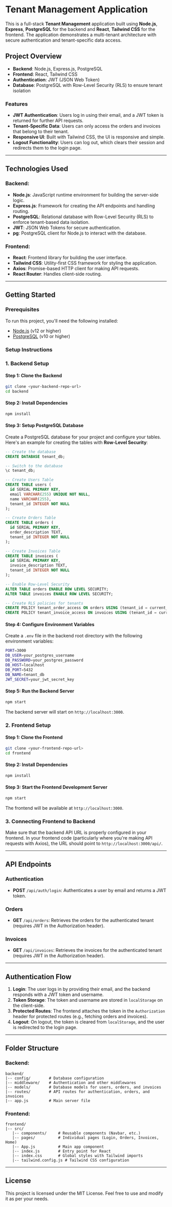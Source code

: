 
# Tenant Management Application

This is a full-stack **Tenant Management** application built using **Node.js**, **Express**, **PostgreSQL** for the backend and **React**, **Tailwind CSS** for the frontend. The application demonstrates a multi-tenant architecture with secure authentication and tenant-specific data access.

## Project Overview

- **Backend**: Node.js, Express.js, PostgreSQL
- **Frontend**: React, Tailwind CSS
- **Authentication**: JWT (JSON Web Token)
- **Database**: PostgreSQL with Row-Level Security (RLS) to ensure tenant isolation

### Features

- **JWT Authentication**: Users log in using their email, and a JWT token is returned for further API requests.
- **Tenant-Specific Data**: Users can only access the orders and invoices that belong to their tenant.
- **Responsive UI**: Built with Tailwind CSS, the UI is responsive and simple.
- **Logout Functionality**: Users can log out, which clears their session and redirects them to the login page.

---

## Technologies Used

### Backend:

- **Node.js**: JavaScript runtime environment for building the server-side logic.
- **Express.js**: Framework for creating the API endpoints and handling routing.
- **PostgreSQL**: Relational database with Row-Level Security (RLS) to enforce tenant-based data isolation.
- **JWT**: JSON Web Tokens for secure authentication.
- **pg**: PostgreSQL client for Node.js to interact with the database.

### Frontend:

- **React**: Frontend library for building the user interface.
- **Tailwind CSS**: Utility-first CSS framework for styling the application.
- **Axios**: Promise-based HTTP client for making API requests.
- **React Router**: Handles client-side routing.

---

## Getting Started

### Prerequisites

To run this project, you'll need the following installed:

- [Node.js](https://nodejs.org/en/) (v12 or higher)
- [PostgreSQL](https://www.postgresql.org/download/) (v10 or higher)

### Setup Instructions

### 1. **Backend Setup**

#### Step 1: Clone the Backend

```bash
git clone <your-backend-repo-url>
cd backend
```

#### Step 2: Install Dependencies

```bash
npm install
```

#### Step 3: Setup PostgreSQL Database

Create a PostgreSQL database for your project and configure your tables. Here's an example for creating the tables with **Row-Level Security**:

```sql
-- Create the database
CREATE DATABASE tenant_db;

-- Switch to the database
\c tenant_db;

-- Create Users Table
CREATE TABLE users (
  id SERIAL PRIMARY KEY,
  email VARCHAR(255) UNIQUE NOT NULL,
  name VARCHAR(255),
  tenant_id INTEGER NOT NULL
);

-- Create Orders Table
CREATE TABLE orders (
  id SERIAL PRIMARY KEY,
  order_description TEXT,
  tenant_id INTEGER NOT NULL
);

-- Create Invoices Table
CREATE TABLE invoices (
  id SERIAL PRIMARY KEY,
  invoice_description TEXT,
  tenant_id INTEGER NOT NULL
);

-- Enable Row-Level Security
ALTER TABLE orders ENABLE ROW LEVEL SECURITY;
ALTER TABLE invoices ENABLE ROW LEVEL SECURITY;

-- Create RLS policies for tenants
CREATE POLICY tenant_order_access ON orders USING (tenant_id = current_setting('app.current_tenant')::INTEGER);
CREATE POLICY tenant_invoice_access ON invoices USING (tenant_id = current_setting('app.current_tenant')::INTEGER);
```

#### Step 4: Configure Environment Variables

Create a `.env` file in the backend root directory with the following environment variables:

```bash
PORT=3000
DB_USER=your_postgres_username
DB_PASSWORD=your_postgres_password
DB_HOST=localhost
DB_PORT=5432
DB_NAME=tenant_db
JWT_SECRET=your_jwt_secret_key
```

#### Step 5: Run the Backend Server

```bash
npm start
```

The backend server will start on `http://localhost:3000`.

### 2. **Frontend Setup**

#### Step 1: Clone the Frontend

```bash
git clone <your-frontend-repo-url>
cd frontend
```

#### Step 2: Install Dependencies

```bash
npm install
```

#### Step 3: Start the Frontend Development Server

```bash
npm start
```

The frontend will be available at `http://localhost:3000`.

### 3. **Connecting Frontend to Backend**

Make sure that the backend API URL is properly configured in your frontend. In your frontend code (particularly where you're making API requests with Axios), the URL should point to `http://localhost:3000/api/`.

---

## API Endpoints

### **Authentication**

- **POST** `/api/auth/login`: Authenticates a user by email and returns a JWT token.

### **Orders**

- **GET** `/api/orders`: Retrieves the orders for the authenticated tenant (requires JWT in the Authorization header).

### **Invoices**

- **GET** `/api/invoices`: Retrieves the invoices for the authenticated tenant (requires JWT in the Authorization header).

---

## Authentication Flow

1. **Login**: The user logs in by providing their email, and the backend responds with a JWT token and username.
2. **Token Storage**: The token and username are stored in `localStorage` on the client-side.
3. **Protected Routes**: The frontend attaches the token in the `Authorization` header for protected routes (e.g., fetching orders and invoices).
4. **Logout**: On logout, the token is cleared from `localStorage`, and the user is redirected to the login page.

---

## Folder Structure

### Backend:

```
backend/
|-- config/        # Database configuration
|-- middleware/    # Authentication and other middlewares
|-- models/        # Database models for users, orders, and invoices
|-- routes/        # API routes for authentication, orders, and invoices
|-- app.js         # Main server file
```

### Frontend:

```
frontend/
|-- src/
   |-- components/     # Reusable components (Navbar, etc.)
   |-- pages/          # Individual pages (Login, Orders, Invoices, Home)
   |-- App.js          # Main app component
   |-- index.js        # Entry point for React
   |-- index.css       # Global styles with Tailwind imports
   |-- tailwind.config.js # Tailwind CSS configuration
```

---

## License

This project is licensed under the MIT License. Feel free to use and modify it as per your needs.
